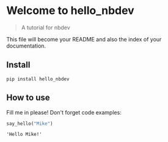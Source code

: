 # Welcome to hello_nbdev
> A tutorial for nbdev


This file will become your README and also the index of your documentation.

## Install

`pip install hello_nbdev`

## How to use

Fill me in please! Don't forget code examples:

```python
say_hello("Mike")
```




    'Hello Mike!'


